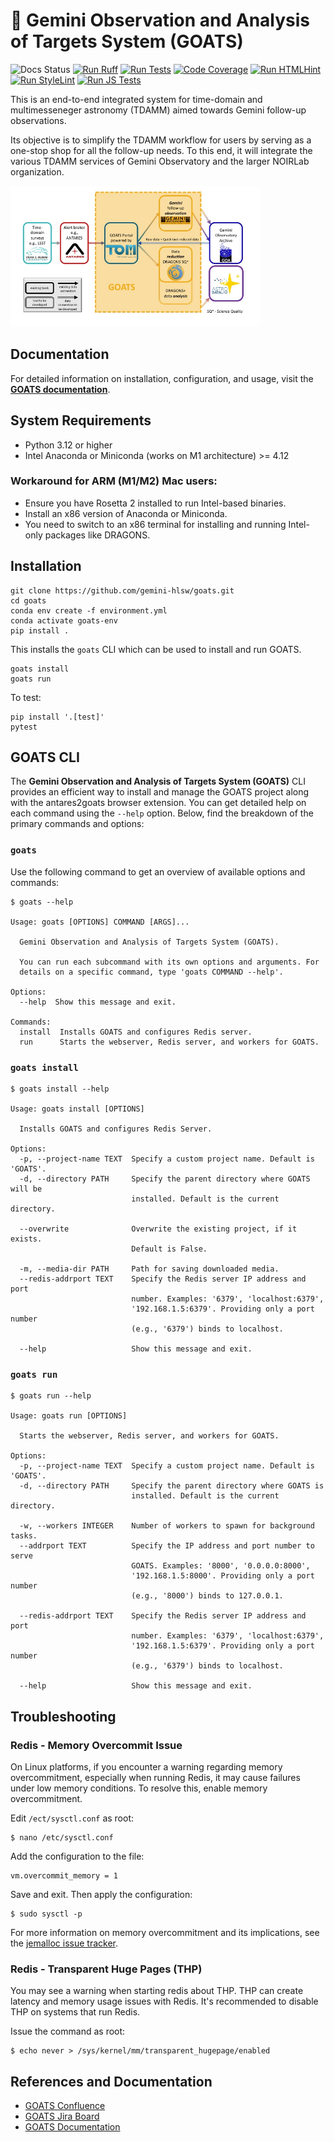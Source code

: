 # 🐐 Gemini Observation and Analysis of Targets System (GOATS)
![Docs Status](https://readthedocs.org/projects/goats/badge/?version=latest)
[![Run Ruff](https://github.com/gemini-hlsw/goats/actions/workflows/run_ruff.yml/badge.svg?event=push)](https://github.com/gemini-hlsw/goats/actions/workflows/run_ruff.yml)
[![Run Tests](https://github.com/gemini-hlsw/goats/actions/workflows/run_tests.yaml/badge.svg?branch=main&event=push)](https://github.com/gemini-hlsw/goats/actions/workflows/run_tests.yaml)
[![Code Coverage](https://codecov.io/github/gemini-hlsw/goats/branch/main/graph/badge.svg?token=QXC18C4T93)](https://codecov.io/github/gemini-hlsw/goats)
[![Run HTMLHint](https://github.com/gemini-hlsw/goats/actions/workflows/run_htmlhint.yaml/badge.svg?branch=main&event=push)](https://github.com/gemini-hlsw/goats/actions/workflows/run_htmlhint.yaml)
[![Run StyleLint](https://github.com/gemini-hlsw/goats/actions/workflows/run_stylelint.yaml/badge.svg?branch=main&event=push)](https://github.com/gemini-hlsw/goats/actions/workflows/run_stylelint.yaml)
[![Run JS Tests](https://github.com/gemini-hlsw/goats/actions/workflows/run_js_tests.yaml/badge.svg?branch=main&event=push)](https://github.com/gemini-hlsw/goats/actions/workflows/run_js_tests.yaml)

This is an end-to-end integrated system for time-domain and multimesseneger astronomy (TDAMM) aimed towards Gemini follow-up observations.

Its objective is to simplify the TDAMM workflow for users by serving as a one-stop shop for all the follow-up needs. To this end, it will integrate the various TDAMM services of Gemini Observatory and the larger NOIRLab organization.

<img
  src="docs/graphics/goats_with_lab.jpg"
  alt="Schematic of GOATS"
  title="Ecosystem of GOATS"
  style="display: inline-block; margin: 0 auto; max-width: 400px">

## Documentation
For detailed information on installation, configuration, and usage, visit the **[GOATS documentation](https://goats.readthedocs.io/en/latest/)**.

## System Requirements
- Python 3.12 or higher
- Intel Anaconda or Miniconda (works on M1 architecture) >= 4.12

### Workaround for ARM (M1/M2) Mac users:
- Ensure you have Rosetta 2 installed to run Intel-based binaries.
- Install an x86 version of Anaconda or Miniconda.
- You need to switch to an x86 terminal for installing and running Intel-only packages like DRAGONS.

## Installation
```console
git clone https://github.com/gemini-hlsw/goats.git
cd goats
conda env create -f environment.yml
conda activate goats-env
pip install .
```
This installs the `goats` CLI which can be used to install and run GOATS.
```console
goats install
goats run
```

To test:
```console
pip install '.[test]'
pytest
```


## GOATS CLI

The **Gemini Observation and Analysis of Targets System (GOATS)** CLI provides an efficient way to install and manage the GOATS project along with the antares2goats browser extension. You can get detailed help on each command using the `--help` option. Below, find the breakdown of the primary commands and options:

### `goats`
Use the following command to get an overview of available options and commands:
```console
$ goats --help

Usage: goats [OPTIONS] COMMAND [ARGS]...

  Gemini Observation and Analysis of Targets System (GOATS).

  You can run each subcommand with its own options and arguments. For
  details on a specific command, type 'goats COMMAND --help'.

Options:
  --help  Show this message and exit.

Commands:
  install  Installs GOATS and configures Redis server.
  run      Starts the webserver, Redis server, and workers for GOATS.
```

### `goats install`
```console
$ goats install --help

Usage: goats install [OPTIONS]

  Installs GOATS and configures Redis Server.

Options:
  -p, --project-name TEXT  Specify a custom project name. Default is 'GOATS'.
  -d, --directory PATH     Specify the parent directory where GOATS will be
                           installed. Default is the current directory.

  --overwrite              Overwrite the existing project, if it exists.
                           Default is False.

  -m, --media-dir PATH     Path for saving downloaded media.
  --redis-addrport TEXT    Specify the Redis server IP address and port
                           number. Examples: '6379', 'localhost:6379',
                           '192.168.1.5:6379'. Providing only a port number
                           (e.g., '6379') binds to localhost.

  --help                   Show this message and exit.
```

### `goats run`
```console
$ goats run --help

Usage: goats run [OPTIONS]

  Starts the webserver, Redis server, and workers for GOATS.

Options:
  -p, --project-name TEXT  Specify a custom project name. Default is 'GOATS'.
  -d, --directory PATH     Specify the parent directory where GOATS is
                           installed. Default is the current directory.

  -w, --workers INTEGER    Number of workers to spawn for background tasks.
  --addrport TEXT          Specify the IP address and port number to serve
                           GOATS. Examples: '8000', '0.0.0.0:8000',
                           '192.168.1.5:8000'. Providing only a port number
                           (e.g., '8000') binds to 127.0.0.1.

  --redis-addrport TEXT    Specify the Redis server IP address and port
                           number. Examples: '6379', 'localhost:6379',
                           '192.168.1.5:6379'. Providing only a port number
                           (e.g., '6379') binds to localhost.

  --help                   Show this message and exit.
```

## Troubleshooting

### Redis - Memory Overcommit Issue
On Linux platforms, if you encounter a warning regarding memory overcommitment, especially when running Redis, it may cause failures under low memory conditions. To resolve this, enable memory overcommitment.

Edit `/ect/sysctl.conf` as root:

```console
$ nano /etc/sysctl.conf
```

Add the configuration to the file:

```console
vm.overcommit_memory = 1
```

Save and exit. Then apply the configuration:

```console
$ sudo sysctl -p
```

For more information on memory overcommitment and its implications, see the [jemalloc issue tracker](https://github.com/jemalloc/jemalloc/issues/1328).

### Redis - Transparent Huge Pages (THP)
You may see a warning when starting redis about THP. THP can create latency and memory usage issues with Redis. It's recommended to disable THP on systems that run Redis.

Issue the command as root:

```console
$ echo never > /sys/kernel/mm/transparent_hugepage/enabled
```


## References and Documentation

- [GOATS Confluence](https://noirlab.atlassian.net/wiki/spaces/GOATS/overview)
- [GOATS Jira Board](https://noirlab.atlassian.net/jira/software/projects/GOATS/boards/57)
- [GOATS Documentation](https://goats.readthedocs.io/en/latest/)

